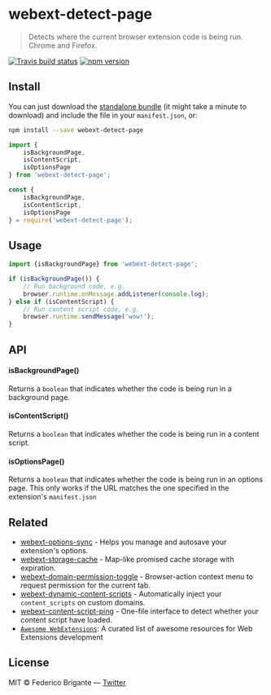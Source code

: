 # webext-detect-page

> Detects where the current browser extension code is being run. Chrome and Firefox.

[![Travis build status](https://api.travis-ci.com/bfred-it/webext-detect-page.svg?branch=master)](https://travis-ci.com/bfred-it/webext-detect-page)
[![npm version](https://img.shields.io/npm/v/webext-detect-page.svg)](https://www.npmjs.com/package/webext-detect-page)

## Install

You can just download the [standalone bundle](https://packd.bfred-it.now.sh/webext-detect-page@latest?name=window) (it might take a minute to download) and include the file in your `manifest.json`, or:


```sh
npm install --save webext-detect-page
```

```js
import {
	isBackgroundPage,
	isContentScript,
	isOptionsPage
} from 'webext-detect-page';
```

```js
const {
	isBackgroundPage,
	isContentScript,
	isOptionsPage
} = require('webext-detect-page');
```

## Usage

```js
import {isBackgroundPage} from 'webext-detect-page';

if (isBackgroundPage()) {
	// Run background code, e.g.
	browser.runtime.onMessage.addListener(console.log);
} else if (isContentScript) {
	// Run content script code, e.g.
	browser.runtime.sendMessage('wow!');
}
```

## API

#### isBackgroundPage()

Returns a `boolean` that indicates whether the code is being run in a background page.

#### isContentScript()

Returns a `boolean` that indicates whether the code is being run in a content script.

#### isOptionsPage()

Returns a `boolean` that indicates whether the code is being run in an options page. This only works if the URL matches the one specified in the extension's `manifest.json`


## Related

* [webext-options-sync](https://github.com/bfred-it/webext-options-sync) - Helps you manage and autosave your extension's options.
* [webext-storage-cache](https://github.com/bfred-it/webext-storage-cache) - Map-like promised cache storage with expiration.
* [webext-domain-permission-toggle](https://github.com/bfred-it/webext-domain-permission-toggle) - Browser-action context menu to request permission for the current tab.
* [webext-dynamic-content-scripts](https://github.com/bfred-it/webext-dynamic-content-scripts) - Automatically inject your `content_scripts` on custom domains.
* [webext-content-script-ping](https://github.com/bfred-it/webext-content-script-ping) - One-file interface to detect whether your content script have loaded.
* [`Awesome WebExtensions`](https://github.com/bfred-it/Awesome-WebExtensions): A curated list of awesome resources for Web Extensions development

## License

MIT © Federico Brigante — [Twitter](http://twitter.com/bfred_it)
